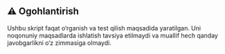## ⚠️ Ogohlantirish

Ushbu skript faqat o‘rganish va test qilish maqsadida yaratilgan. Uni noqonuniy maqsadlarda ishlatish tavsiya etilmaydi va muallif hech qanday javobgarlikni o‘z zimmasiga olmaydi.

